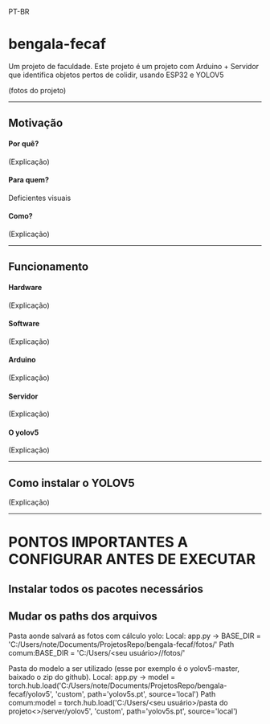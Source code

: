 PT-BR
# bengala-fecaf
Um projeto de faculdade. Este projeto é um projeto com Arduino + Servidor que identifica objetos pertos de colidir, usando ESP32 e YOLOV5

(fotos do projeto)

---------

## Motivação

#### Por quê?
(Explicação)

#### Para quem?
Deficientes visuais

#### Como?
(Explicação)

---------

## Funcionamento

#### Hardware
(Explicação)

#### Software
(Explicação)

#### Arduino
(Explicação)

#### Servidor
(Explicação)

#### O yolov5
(Explicação)

---------

## Como instalar o YOLOV5
(Explicação)

---------


# PONTOS IMPORTANTES A CONFIGURAR ANTES DE EXECUTAR

## Instalar todos os pacotes necessários

## Mudar os paths dos arquivos

Pasta aonde salvará as fotos com cálculo yolo:
Local: app.py -> BASE_DIR = 'C:/Users/note/Documents/ProjetosRepo/bengala-fecaf/fotos/'
Path comum:BASE_DIR = 'C:/Users/<seu usuário>/<pasta do projeto>/fotos/'

Pasta do modelo a ser utilizado (esse por exemplo é o yolov5-master, baixado o zip do github).
Local: app.py -> model = torch.hub.load('C:/Users/note/Documents/ProjetosRepo/bengala-fecaf/yolov5', 'custom', path='yolov5s.pt', source='local')
Path comum:model = torch.hub.load('C:/Users/<seu usuário>/pasta do projeto<>/server/yolov5', 'custom', path='yolov5s.pt', source='local')